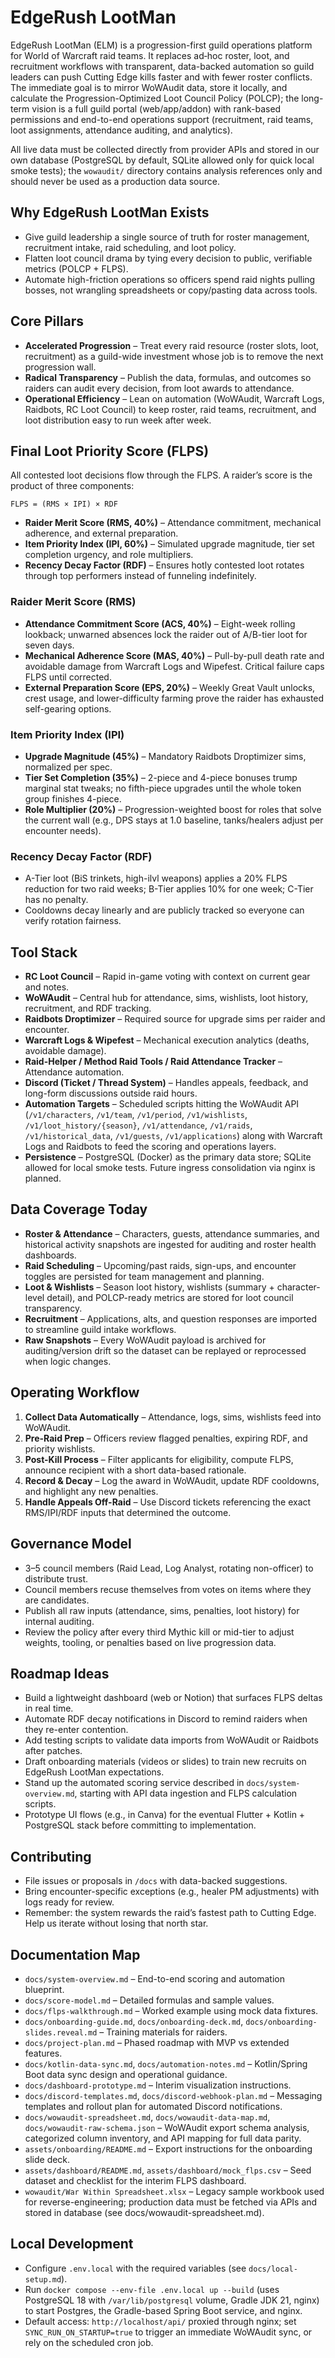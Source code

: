 # EdgeRush LootMan

EdgeRush LootMan (ELM) is a progression-first guild operations platform for World of Warcraft raid teams. It replaces ad‑hoc roster, loot, and recruitment workflows with transparent, data-backed automation so guild leaders can push Cutting Edge kills faster and with fewer roster conflicts. The immediate goal is to mirror WoWAudit data, store it locally, and calculate the Progression-Optimized Loot Council Policy (POLCP); the long-term vision is a full guild portal (web/app/addon) with rank-based permissions and end-to-end operations support (recruitment, raid teams, loot assignments, attendance auditing, and analytics).

All live data must be collected directly from provider APIs and stored in our own database (PostgreSQL by default, SQLite allowed only for quick local smoke tests); the `wowaudit/` directory contains analysis references only and should never be used as a production data source.

## Why EdgeRush LootMan Exists
- Give guild leadership a single source of truth for roster management, recruitment intake, raid scheduling, and loot policy.
- Flatten loot council drama by tying every decision to public, verifiable metrics (POLCP + FLPS).
- Automate high-friction operations so officers spend raid nights pulling bosses, not wrangling spreadsheets or copy/pasting data across tools.

## Core Pillars
- **Accelerated Progression** – Treat every raid resource (roster slots, loot, recruitment) as a guild-wide investment whose job is to remove the next progression wall.
- **Radical Transparency** – Publish the data, formulas, and outcomes so raiders can audit every decision, from loot awards to attendance.
- **Operational Efficiency** – Lean on automation (WoWAudit, Warcraft Logs, Raidbots, RC Loot Council) to keep roster, raid teams, recruitment, and loot distribution easy to run week after week.

## Final Loot Priority Score (FLPS)
All contested loot decisions flow through the FLPS. A raider’s score is the product of three components:

```
FLPS = (RMS × IPI) × RDF
```

- **Raider Merit Score (RMS, 40%)** – Attendance commitment, mechanical adherence, and external preparation.
- **Item Priority Index (IPI, 60%)** – Simulated upgrade magnitude, tier set completion urgency, and role multipliers.
- **Recency Decay Factor (RDF)** – Ensures hotly contested loot rotates through top performers instead of funneling indefinitely.

### Raider Merit Score (RMS)
- **Attendance Commitment Score (ACS, 40%)** – Eight-week rolling lookback; unwarned absences lock the raider out of A/B-tier loot for seven days.
- **Mechanical Adherence Score (MAS, 40%)** – Pull-by-pull death rate and avoidable damage from Warcraft Logs and Wipefest. Critical failure caps FLPS until corrected.
- **External Preparation Score (EPS, 20%)** – Weekly Great Vault unlocks, crest usage, and lower-difficulty farming prove the raider has exhausted self-gearing options.

### Item Priority Index (IPI)
- **Upgrade Magnitude (45%)** – Mandatory Raidbots Droptimizer sims, normalized per spec.
- **Tier Set Completion (35%)** – 2-piece and 4-piece bonuses trump marginal stat tweaks; no fifth-piece upgrades until the whole token group finishes 4-piece.
- **Role Multiplier (20%)** – Progression-weighted boost for roles that solve the current wall (e.g., DPS stays at 1.0 baseline, tanks/healers adjust per encounter needs).

### Recency Decay Factor (RDF)
- A-Tier loot (BiS trinkets, high-ilvl weapons) applies a 20% FLPS reduction for two raid weeks; B-Tier applies 10% for one week; C-Tier has no penalty.
- Cooldowns decay linearly and are publicly tracked so everyone can verify rotation fairness.

## Tool Stack
- **RC Loot Council** – Rapid in-game voting with context on current gear and notes.
- **WoWAudit** – Central hub for attendance, sims, wishlists, loot history, recruitment, and RDF tracking.
- **Raidbots Droptimizer** – Required source for upgrade sims per raider and encounter.
- **Warcraft Logs & Wipefest** – Mechanical execution analytics (deaths, avoidable damage).
- **Raid-Helper / Method Raid Tools / Raid Attendance Tracker** – Attendance automation.
- **Discord (Ticket / Thread System)** – Handles appeals, feedback, and long-form discussions outside raid hours.
- **Automation Targets** – Scheduled scripts hitting the WoWAudit API (`/v1/characters`, `/v1/team`, `/v1/period`, `/v1/wishlists`, `/v1/loot_history/{season}`, `/v1/attendance`, `/v1/raids`, `/v1/historical_data`, `/v1/guests`, `/v1/applications`) along with Warcraft Logs and Raidbots to feed the scoring and operations layers.
- **Persistence** – PostgreSQL (Docker) as the primary data store; SQLite allowed for local smoke tests. Future ingress consolidation via nginx is planned.

## Data Coverage Today
- **Roster & Attendance** – Characters, guests, attendance summaries, and historical activity snapshots are ingested for auditing and roster health dashboards.
- **Raid Scheduling** – Upcoming/past raids, sign-ups, and encounter toggles are persisted for team management and planning.
- **Loot & Wishlists** – Season loot history, wishlists (summary + character-level detail), and POLCP-ready metrics are stored for loot council transparency.
- **Recruitment** – Applications, alts, and question responses are imported to streamline guild intake workflows.
- **Raw Snapshots** – Every WoWAudit payload is archived for auditing/version drift so the dataset can be replayed or reprocessed when logic changes.

## Operating Workflow
1. **Collect Data Automatically** – Attendance, logs, sims, wishlists feed into WoWAudit.
2. **Pre-Raid Prep** – Officers review flagged penalties, expiring RDF, and priority wishlists.
3. **Post-Kill Process** – Filter applicants for eligibility, compute FLPS, announce recipient with a short data-based rationale.
4. **Record & Decay** – Log the award in WoWAudit, update RDF cooldowns, and highlight any new penalties.
5. **Handle Appeals Off-Raid** – Use Discord tickets referencing the exact RMS/IPI/RDF inputs that determined the outcome.

## Governance Model
- 3–5 council members (Raid Lead, Log Analyst, rotating non-officer) to distribute trust.
- Council members recuse themselves from votes on items where they are candidates.
- Publish all raw inputs (attendance, sims, penalties, loot history) for internal auditing.
- Review the policy after every third Mythic kill or mid-tier to adjust weights, tooling, or penalties based on live progression data.

## Roadmap Ideas
- Build a lightweight dashboard (web or Notion) that surfaces FLPS deltas in real time.
- Automate RDF decay notifications in Discord to remind raiders when they re-enter contention.
- Add testing scripts to validate data imports from WoWAudit or Raidbots after patches.
- Draft onboarding materials (videos or slides) to train new recruits on EdgeRush LootMan expectations.
- Stand up the automated scoring service described in `docs/system-overview.md`, starting with API data ingestion and FLPS calculation scripts.
- Prototype UI flows (e.g., in Canva) for the eventual Flutter + Kotlin + PostgreSQL stack before committing to implementation.

## Contributing
- File issues or proposals in `/docs` with data-backed suggestions.
- Bring encounter-specific exceptions (e.g., healer PM adjustments) with logs ready for review.
- Remember: the system rewards the raid’s fastest path to Cutting Edge. Help us iterate without losing that north star.

## Documentation Map
- `docs/system-overview.md` – End-to-end scoring and automation blueprint.
- `docs/score-model.md` – Detailed formulas and sample values.
- `docs/flps-walkthrough.md` – Worked example using mock data fixtures.
- `docs/onboarding-guide.md`, `docs/onboarding-deck.md`, `docs/onboarding-slides.reveal.md` – Training materials for raiders.
- `docs/project-plan.md` – Phased roadmap with MVP vs extended features.
- `docs/kotlin-data-sync.md`, `docs/automation-notes.md` – Kotlin/Spring Boot data sync design and operational guidance.
- `docs/dashboard-prototype.md` – Interim visualization instructions.
- `docs/discord-templates.md`, `docs/discord-webhook-plan.md` – Messaging templates and rollout plan for automated Discord notifications.
- `docs/wowaudit-spreadsheet.md`, `docs/wowaudit-data-map.md`, `docs/wowaudit-raw-schema.json` – WoWAudit export schema analysis, categorized column inventory, and API mapping for full data parity.
- `assets/onboarding/README.md` – Export instructions for the onboarding slide deck.
- `assets/dashboard/README.md`, `assets/dashboard/mock_flps.csv` – Seed dataset and checklist for the interim FLPS dashboard.
- `wowaudit/War Within Spreadsheet.xlsx` – Legacy sample workbook used for reverse-engineering; production data must be fetched via APIs and stored in database (see docs/wowaudit-spreadsheet.md).

## Local Development
- Configure `.env.local` with the required variables (see `docs/local-setup.md`).
- Run `docker compose --env-file .env.local up --build` (uses PostgreSQL 18 with `/var/lib/postgresql` volume, Gradle JDK 21, nginx) to start Postgres, the Gradle-based Spring Boot service, and nginx.
- Default access: `http://localhost/api/` proxied through nginx; set `SYNC_RUN_ON_STARTUP=true` to trigger an immediate WoWAudit sync, or rely on the scheduled cron job.
